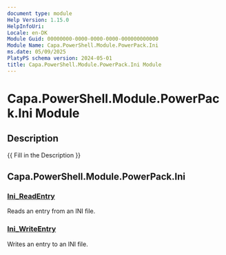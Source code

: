 ```yaml
---
document type: module
Help Version: 1.15.0
HelpInfoUri: 
Locale: en-DK
Module Guid: 00000000-0000-0000-0000-000000000000
Module Name: Capa.PowerShell.Module.PowerPack.Ini
ms.date: 05/09/2025
PlatyPS schema version: 2024-05-01
title: Capa.PowerShell.Module.PowerPack.Ini Module
---
```


# Capa.PowerShell.Module.PowerPack.Ini Module

## Description

{{ Fill in the Description }}

## Capa.PowerShell.Module.PowerPack.Ini

### [Ini_ReadEntry](Ini_ReadEntry.md)

Reads an entry from an INI file.

### [Ini_WriteEntry](Ini_WriteEntry.md)

Writes an entry to an INI file.

